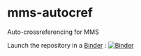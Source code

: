 # mms-autocref
Auto-crossreferencing for MMS

Launch the repository in a [Binder](https://mybinder.org/) : [![Binder](https://mybinder.org/badge_logo.svg)](https://mybinder.org/v2/gh/Open-MBEE/mms-autocref/master)

